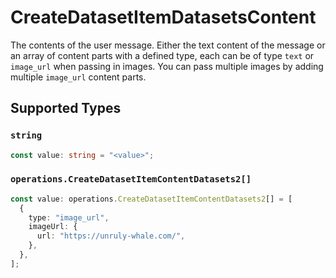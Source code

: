 # CreateDatasetItemDatasetsContent

The contents of the user message. Either the text content of the message or an array of content parts with a defined type, each can be of type `text` or `image_url` when passing in images. You can pass multiple images by adding multiple `image_url` content parts. 


## Supported Types

### `string`

```typescript
const value: string = "<value>";
```

### `operations.CreateDatasetItemContentDatasets2[]`

```typescript
const value: operations.CreateDatasetItemContentDatasets2[] = [
  {
    type: "image_url",
    imageUrl: {
      url: "https://unruly-whale.com/",
    },
  },
];
```

